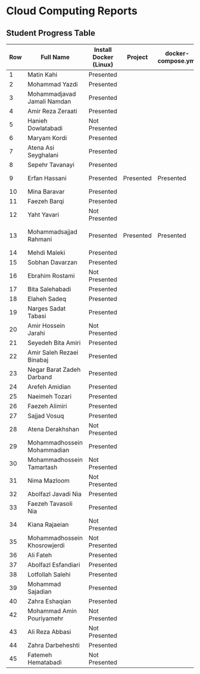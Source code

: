 # Cloud Computing Reports

## Student Progress Table

| Row | Full Name                    | Install Docker (Linux)       | Project     | docker-compose.yml       | Dockerfile     | Postman          | Subject    |
|-----|------------------------------|------------------------------|-------------|--------------------------|----------------|------------------|------------|
| 1   | Matin Kahi                   | Presented                    |             |                          |                |                  |            |
| 2   | Mohammad Yazdi               | Presented                    |             |                          |                |                  |            |
| 3   | Mohammadjavad Jamali Namdan  | Presented                    |             |                          |                |                  |            |
| 4   | Amir Reza Zeraati            | Presented                    |             |                          |                |                  |            |
| 5   | Hanieh Dowlatabadi           | Not Presented                |             |                          |                |                  |            |
| 6   | Maryam Kordi                 | Presented                    |             |                          |                |                  |            |
| 7   | Atena Asi Seyghalani         | Presented                    |             |                          |                |                  |            |
| 8   | Sepehr Tavanayi              | Presented                    |             |                          |                |                  |            |
| 9   | Erfan Hassani                | Presented                    | Presented   | Presented                |  Presented     |  Presented       | Book (Django)   |
| 10  | Mina Baravar                 | Presented                    |             |                          |                |                  |            |
| 11  | Faezeh Barqi                 | Presented                    |             |                          |                |                  |            |
| 12  | Yaht Yavari                  | Not Presented                |             |                          |                |                  |            |
| 13  | Mohammadsajjad Rahmani        | Presented                    | Presented  | Presented                |  Presented     | Presented        | Electronics Store (Django)           |
| 14  | Mehdi Maleki                 | Presented                    |             |                          |                |                  |            |
| 15  | Sobhan Davarzan              | Presented                    |             |                          |                |                  |            |
| 16  | Ebrahim Rostami              | Not Presented                |             |                          |                |                  |            |
| 17  | Bita Salehabadi              | Presented                    |             |                          |                |                  |            |
| 18  | Elaheh Sadeq                 | Presented                    |             |                          |                |                  |            |
| 19  | Narges Sadat Tabasi          | Presented                    |             |                          |                |                  |            |
| 20  | Amir Hossein Jarahi          | Not Presented                |             |                          |                |                  |            |
| 21  | Seyedeh Bita Amiri           | Presented                    |             |                          |                |                  |            |
| 22  | Amir Saleh Rezaei Binabaj    | Presented                    |             |                          |                |                  |            |
| 23  | Negar Barat Zadeh Darband    | Presented                    |             |                          |                |                  |            |
| 24  | Arefeh Amidian               | Presented                    |             |                          |                |                  |            |
| 25  | Naeimeh Tozari               | Presented                    |             |                          |                |                  |            |
| 26  | Faezeh Alimiri               | Presented                    |             |                          |                |                  |            |
| 27  | Sajjad Vosuq                 | Presented                    |             |                          |                |                  |            |
| 28  | Atena Derakhshan             | Not Presented                |             |                          |                |                  |            |
| 29  | Mohammadhossein Mohammadian  | Presented                    |             |                          |                |                  |            |
| 30  | Mohammadhossein Tamartash    | Not Presented                |             |                          |                |                  |            |
| 31  | Nima Mazloom                 | Not Presented                |             |                          |                |                  |            |
| 32  | Abolfazl Javadi Nia          | Presented                    |             |                          |                |                  |            |
| 33  | Faezeh Tavasoli Nia          | Presented                    |             |                          |                |                  |            |
| 34  | Kiana Rajaeian               | Not Presented                |             |                          |                |                  |            |
| 35  | Mohammadhossein Khosrowjerdi | Not Presented                |             |                          |                |                  |            |
| 36  | Ali Fateh                    | Presented                    |             |                          |                |                  |            |
| 37  | Abolfazl Esfandiari          | Presented                    |             |                          |                |                  |            |
| 38  | Lotfollah Salehi             | Presented                    |             |                          |                |                  |            |
| 39  | Mohammad Sajadian            | Presented                    |             |                          |                |                  |            |
| 40  | Zahra Eshaqian               | Presented                    |             |                          |                |                  |            |
| 42  | Mohammad Amin Pouriyamehr    | Not Presented                |             |                          |                |                  |            |
| 43  | Ali Reza Abbasi              | Not Presented                |             |                          |                |                  |            |
| 44  | Zahra Darbeheshti            | Presented                    |             |                          |                |                  |            |
| 45  | Fatemeh Hematabadi           | Not Presented                |             |                          |                |                  |            |
